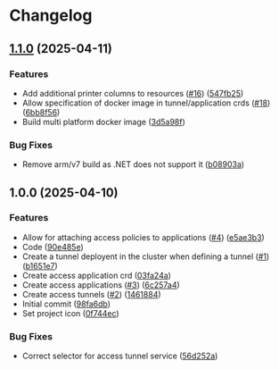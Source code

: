# Changelog

## [1.1.0](https://github.com/maxs-rose/Cloudflare-Operator/compare/v1.0.0...v1.1.0) (2025-04-11)


### Features

* Add additional printer columns to resources ([#16](https://github.com/maxs-rose/Cloudflare-Operator/issues/16)) ([547fb25](https://github.com/maxs-rose/Cloudflare-Operator/commit/547fb251f824ac500f6e9ff90191a484953129c8))
* Allow specification of docker image in tunnel/application crds ([#18](https://github.com/maxs-rose/Cloudflare-Operator/issues/18)) ([6bb8f56](https://github.com/maxs-rose/Cloudflare-Operator/commit/6bb8f56e2fc2b6f2fcc4839d84c3bfe513cfed69))
* Build multi platform docker image ([3d5a98f](https://github.com/maxs-rose/Cloudflare-Operator/commit/3d5a98fddae911b6f72afa9cbc4d01cf16091c5d))


### Bug Fixes

* Remove arm/v7 build as .NET does not support it ([b08903a](https://github.com/maxs-rose/Cloudflare-Operator/commit/b08903ad42fc824a067159bf4d4bd0a19a964377))

## 1.0.0 (2025-04-10)


### Features

* Allow for attaching access policies to applications ([#4](https://github.com/maxs-rose/Cloudflare-Operator/issues/4)) ([e5ae3b3](https://github.com/maxs-rose/Cloudflare-Operator/commit/e5ae3b3f2dfa25f90b03dee25b041eb4300e6cf4))
* Code ([90e485e](https://github.com/maxs-rose/Cloudflare-Operator/commit/90e485e4467f1d29c23136fe3528dbef31e2bb18))
* Create a tunnel deployent in the cluster when defining a tunnel ([#1](https://github.com/maxs-rose/Cloudflare-Operator/issues/1)) ([b1651e7](https://github.com/maxs-rose/Cloudflare-Operator/commit/b1651e710f556f4ba0cc289af2881a161407a3ea))
* Create access application crd ([03fa24a](https://github.com/maxs-rose/Cloudflare-Operator/commit/03fa24a29a0203fc2b171f3b23b3243525b986ba))
* Create access applications ([#3](https://github.com/maxs-rose/Cloudflare-Operator/issues/3)) ([6c257a4](https://github.com/maxs-rose/Cloudflare-Operator/commit/6c257a4bc31694da082a3c0b06f421c78439e80c))
* Create access tunnels ([#2](https://github.com/maxs-rose/Cloudflare-Operator/issues/2)) ([1461884](https://github.com/maxs-rose/Cloudflare-Operator/commit/1461884a6d866ed81917bb1c4a9c3b564f2bea7d))
* Initial commit ([98fa6db](https://github.com/maxs-rose/Cloudflare-Operator/commit/98fa6dbda6d52ac75c8f00255c133fdab151b080))
* Set project icon ([0f744ec](https://github.com/maxs-rose/Cloudflare-Operator/commit/0f744ecc2f0ba07db9e20eaa2274a0bad8b2da3a))


### Bug Fixes

* Correct selector for access tunnel service ([56d252a](https://github.com/maxs-rose/Cloudflare-Operator/commit/56d252a57493498faacb70e7fa1fd15d35b93d7e))
